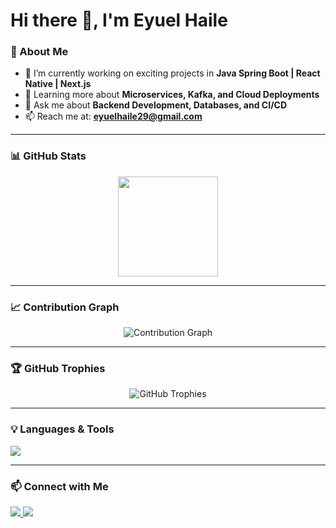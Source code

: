 
# Hi there 👋, I'm Eyuel Haile

### 🚀 About Me
- 🔭 I’m currently working on exciting projects in **Java Spring Boot | React Native | Next.js**
- 🌱 Learning more about **Microservices, Kafka, and Cloud Deployments**
- 💬 Ask me about **Backend Development, Databases, and CI/CD**
- 📫 Reach me at: **eyuelhaile29@gmail.com**

---

### 📊 GitHub Stats
<p align="center">
  <img src="https://github-readme-stats.vercel.app/api?username=eyuelhaile&show_icons=true&count_private=true&include_all_commits=true&theme=radical" height="160"/>
</p>

---

### 📈 Contribution Graph
<p align="center">
  <img src="https://github-readme-activity-graph.vercel.app/graph?username=eyuelhaile&theme=react-dark&hide_border=true" alt="Contribution Graph"/>
</p>

---

### 🏆 GitHub Trophies
<p align="center">
  <img src="https://github-profile-trophy.vercel.app/?username=eyuelhaile&theme=onedark&no-frame=true&no-bg=true&margin-w=4" alt="GitHub Trophies"/>
</p>

---

### 💡 Languages & Tools
<p align="left">
  <img src="https://skillicons.dev/icons?i=java,spring,js,ts,react,nextjs,nodejs,postgres,mysql,git,github,linux,docker,redis,kafka&perline=7" />
</p>

---

### 📫 Connect with Me
<p align="left">
  <a href="www.linkedin.com/in/eyuel-haile-416bab99" target="_blank">
    <img src="https://img.shields.io/badge/LinkedIn-%230A66C2.svg?&style=for-the-badge&logo=linkedin&logoColor=white" />
  </a>
  <a href="mailto:eyuelhaile29@gmail.com">
    <img src="https://img.shields.io/badge/Email-D14836?style=for-the-badge&logo=gmail&logoColor=white" />
  </a>
</p>

